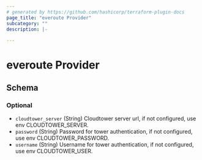 ```yaml
---
# generated by https://github.com/hashicorp/terraform-plugin-docs
page_title: "everoute Provider"
subcategory: ""
description: |-
  
---
```


# everoute Provider





<!-- schema generated by tfplugindocs -->
## Schema

### Optional

- `cloudtower_server` (String) Cloudtower server url, if not configured, use env CLOUDTOWER_SERVER.
- `password` (String) Password for tower authentication, if not configured, use env CLOUDTOWER_PASSWORD.
- `username` (String) Username for tower authentication, if not configured, use env CLOUDTOWER_USER.
